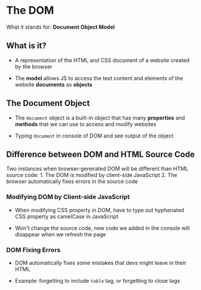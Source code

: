 # The DOM

What it stands for: **Document Object Model**

## What is it?
* A representation of the HTML and CSS document of a website created by the browser

* The **model** allows JS to access the text content and elements of the website **documents** as **objects**

## The Document Object
* The `document` object is a built-in object that has many **properties** and **methods** that we can use to access and modify websites

* Typing `document` in console of DOM and see output of the object

## Difference between DOM and HTML Source Code
Two instances when browser-generated DOM will be different than HTML source code:
    1. The DOM is modified by client-side JavaScript
    2. The browser automatically fixes errors in the source code

### Modifying DOM by Client-side JavaScript
* When modifying CSS property in DOM, have to type out hyphenated CSS property as camelCase in JavaScript

* Won't change the source code, new code we added in the console will disappear when we refresh the page

### DOM Fixing Errors
* DOM automatically fixes some mistakes that devs might leave in their HTML

* Example: forgetting to include `table` tag, or forgetting to close tags 